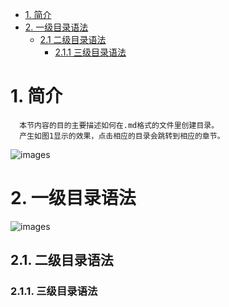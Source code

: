 * [1. 简介](#1-简介)
* [2. 一级目录语法](#2-一级目录语法)  
  * [2.1 二级目录语法](#21-二级目录语法)
    * [2.1.1 三级目录语法](#211-三级目录语法)
 
   
# 1. 简介
```
  本节内容的目的主要描述如何在.md格式的文件里创建目录。
  产生如图1显示的效果，点击相应的目录会跳转到相应的章节。
```
  ![images](https://github.com/yuchengstudio/Github-/blob/master/pictures/mulu_01.jpg)
  
  
  
# 2. 一级目录语法
![images](https://github.com/yuchengstudio/Github-/blob/master/pictures/mulu_002.jpg)


## 2.1. 二级目录语法


### 2.1.1. 三级目录语法





